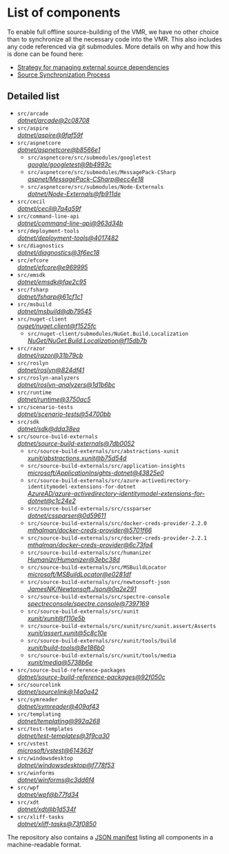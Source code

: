 ﻿# List of components

To enable full offline source-building of the VMR, we have no other choice than to synchronize all the necessary code into the VMR. This also includes any code referenced via git submodules. More details on why and how this is done can be found here:
- [Strategy for managing external source dependencies](src/arcade/Documentation/UnifiedBuild/VMR-Strategy-For-External-Source.md)
- [Source Synchronization Process](src/arcade/Documentation/UnifiedBuild/VMR-Design-And-Operation.md#source-synchronization-process)

## Detailed list

<!-- component list beginning -->
- `src/arcade`  
*[dotnet/arcade@2c08708](https://github.com/dotnet/arcade/tree/2c08708d18855f2e2779ac5d0623a5978751c4f3)*
- `src/aspire`  
*[dotnet/aspire@9faf59f](https://github.com/dotnet/aspire/tree/9faf59f870abdeb427c51c1380fce84d8163f2f0)*
- `src/aspnetcore`  
*[dotnet/aspnetcore@b8566e1](https://github.com/dotnet/aspnetcore/tree/b8566e110b1d3918b5f7319db463aa69dbb0c183)*
    - `src/aspnetcore/src/submodules/googletest`  
    *[google/googletest@9b4993c](https://github.com/google/googletest/tree/9b4993ca7d1279dec5c5d41ba327cb11a77bdc00)*
    - `src/aspnetcore/src/submodules/MessagePack-CSharp`  
    *[aspnet/MessagePack-CSharp@ecc4e18](https://github.com/aspnet/MessagePack-CSharp/tree/ecc4e18ad7a0c7db51cd7e3d2997a291ed01444d)*
    - `src/aspnetcore/src/submodules/Node-Externals`  
    *[dotnet/Node-Externals@fb911de](https://github.com/dotnet/Node-Externals/tree/fb911deddbaf7367146718374a403d393571f18a)*
- `src/cecil`  
*[dotnet/cecil@7a4a59f](https://github.com/dotnet/cecil/tree/7a4a59f9f66baf6711a6ce2de01d3b2c62ed72d8)*
- `src/command-line-api`  
*[dotnet/command-line-api@963d34b](https://github.com/dotnet/command-line-api/tree/963d34b1fb712c673bfb198133d7e988182c9ef4)*
- `src/deployment-tools`  
*[dotnet/deployment-tools@4017482](https://github.com/dotnet/deployment-tools/tree/40174825bd85a333428e68e6049bfe7cc28e9061)*
- `src/diagnostics`  
*[dotnet/diagnostics@3f6ec18](https://github.com/dotnet/diagnostics/tree/3f6ec187afd27d5f242c9275ca1b6e16c43a1b0c)*
- `src/efcore`  
*[dotnet/efcore@e969995](https://github.com/dotnet/efcore/tree/e969995b2701f228815259941467104b6ee8dbee)*
- `src/emsdk`  
*[dotnet/emsdk@fae2c95](https://github.com/dotnet/emsdk/tree/fae2c9534679912d43304de91e622f63e7110919)*
- `src/fsharp`  
*[dotnet/fsharp@61cf1c1](https://github.com/dotnet/fsharp/tree/61cf1c139360aec37ccadd3e1a0701fd91fd81fe)*
- `src/msbuild`  
*[dotnet/msbuild@db79545](https://github.com/dotnet/msbuild/tree/db79545e5940a69560c4885b792ef3a359f0de68)*
- `src/nuget-client`  
*[nuget/nuget.client@f1525fc](https://github.com/nuget/nuget.client/tree/f1525fc4017aab865deb9325b5f53aac2d8c4cf4)*
    - `src/nuget-client/submodules/NuGet.Build.Localization`  
    *[NuGet/NuGet.Build.Localization@f15db7b](https://github.com/NuGet/NuGet.Build.Localization/tree/f15db7b7c6f5affbea268632ef8333d2687c8031)*
- `src/razor`  
*[dotnet/razor@31b79cb](https://github.com/dotnet/razor/tree/31b79cb36b6842f19088f70f910e7356057d990e)*
- `src/roslyn`  
*[dotnet/roslyn@824df41](https://github.com/dotnet/roslyn/tree/824df41b14fabd24828b3bb99f6c361818e90013)*
- `src/roslyn-analyzers`  
*[dotnet/roslyn-analyzers@1d1b6bc](https://github.com/dotnet/roslyn-analyzers/tree/1d1b6bc0be25482a9105912d71649c03866733b0)*
- `src/runtime`  
*[dotnet/runtime@3750ac5](https://github.com/dotnet/runtime/tree/3750ac51619efbbc59bf07d3879758a9c18c4b0e)*
- `src/scenario-tests`  
*[dotnet/scenario-tests@54700bb](https://github.com/dotnet/scenario-tests/tree/54700bbee86f660d37bd519a905b62bb50adc8c8)*
- `src/sdk`  
*[dotnet/sdk@dda38ea](https://github.com/dotnet/sdk/tree/dda38ea3ba5776e245ef04347246a46f29fb9e0d)*
- `src/source-build-externals`  
*[dotnet/source-build-externals@7db0052](https://github.com/dotnet/source-build-externals/tree/7db00527ef8fbbe61f67e9295beebddf187efff8)*
    - `src/source-build-externals/src/abstractions-xunit`  
    *[xunit/abstractions.xunit@b75d54d](https://github.com/xunit/abstractions.xunit/tree/b75d54d73b141709f805c2001b16f3dd4d71539d)*
    - `src/source-build-externals/src/application-insights`  
    *[microsoft/ApplicationInsights-dotnet@43825e0](https://github.com/microsoft/ApplicationInsights-dotnet/tree/43825e06a22cdfb702fc199a7ba99a7d541d48c6)*
    - `src/source-build-externals/src/azure-activedirectory-identitymodel-extensions-for-dotnet`  
    *[AzureAD/azure-activedirectory-identitymodel-extensions-for-dotnet@c1c24e2](https://github.com/AzureAD/azure-activedirectory-identitymodel-extensions-for-dotnet/tree/c1c24e29d5eeac2a2cd53fe0b5656924bdb69e3d)*
    - `src/source-build-externals/src/cssparser`  
    *[dotnet/cssparser@0d59611](https://github.com/dotnet/cssparser/tree/0d59611784841735a7778a67aa6e9d8d000c861f)*
    - `src/source-build-externals/src/docker-creds-provider-2.2.0`  
    *[mthalman/docker-creds-provider@5701f66](https://github.com/mthalman/docker-creds-provider/tree/5701f6667c1fbd805684857baaa860383bbdfed7)*
    - `src/source-build-externals/src/docker-creds-provider-2.2.1`  
    *[mthalman/docker-creds-provider@6c73fa4](https://github.com/mthalman/docker-creds-provider/tree/6c73fa4784795ae07f49305a057abf5c473d2adb)*
    - `src/source-build-externals/src/humanizer`  
    *[Humanizr/Humanizer@3ebc38d](https://github.com/Humanizr/Humanizer/tree/3ebc38de585fc641a04b0e78ed69468453b0f8a1)*
    - `src/source-build-externals/src/MSBuildLocator`  
    *[microsoft/MSBuildLocator@e0281df](https://github.com/microsoft/MSBuildLocator/tree/e0281df33274ac3c3e22acc9b07dcb4b31d57dc0)*
    - `src/source-build-externals/src/newtonsoft-json`  
    *[JamesNK/Newtonsoft.Json@0a2e291](https://github.com/JamesNK/Newtonsoft.Json/tree/0a2e291c0d9c0c7675d445703e51750363a549ef)*
    - `src/source-build-externals/src/spectre-console`  
    *[spectreconsole/spectre.console@7397169](https://github.com/spectreconsole/spectre.console/tree/7397169a2757dc3657598bdea4ac222c0f283425)*
    - `src/source-build-externals/src/xunit`  
    *[xunit/xunit@f110e5b](https://github.com/xunit/xunit/tree/f110e5bee5dfd4c08339587c9c3df9292fcb597c)*
    - `src/source-build-externals/src/xunit/src/xunit.assert/Asserts`  
    *[xunit/assert.xunit@5c8c10e](https://github.com/xunit/assert.xunit/tree/5c8c10e085eb42f39f2fe0b40c94bf56649eb0a4)*
    - `src/source-build-externals/src/xunit/tools/build`  
    *[xunit/build-tools@8e186b0](https://github.com/xunit/build-tools/tree/8e186b0f8e398796e75453f3f18952b06d29fdfd)*
    - `src/source-build-externals/src/xunit/tools/media`  
    *[xunit/media@5738b6e](https://github.com/xunit/media/tree/5738b6e86f08e0389c4392b939c20e3eca2d9822)*
- `src/source-build-reference-packages`  
*[dotnet/source-build-reference-packages@92f050c](https://github.com/dotnet/source-build-reference-packages/tree/92f050c4768a6a8da3f79eba6dca60effd9c20fa)*
- `src/sourcelink`  
*[dotnet/sourcelink@14a0a42](https://github.com/dotnet/sourcelink/tree/14a0a42ffb29b53fb9939f14da5a4be8c6c07e0b)*
- `src/symreader`  
*[dotnet/symreader@409af43](https://github.com/dotnet/symreader/tree/409af431ee684f9e07d34bbd4e51b9933345c1e1)*
- `src/templating`  
*[dotnet/templating@992a268](https://github.com/dotnet/templating/tree/992a26854d23749a01364b6fec3cbaf4fd8a5b24)*
- `src/test-templates`  
*[dotnet/test-templates@3f9ca30](https://github.com/dotnet/test-templates/tree/3f9ca30feb8df458b808672e4ac14fb544bdd8ed)*
- `src/vstest`  
*[microsoft/vstest@614363f](https://github.com/microsoft/vstest/tree/614363f91499f2fbebe9f7cc1a622b3d9fc32033)*
- `src/windowsdesktop`  
*[dotnet/windowsdesktop@f778f53](https://github.com/dotnet/windowsdesktop/tree/f778f53d3a473d811614cb817d9aa6b5eed43d05)*
- `src/winforms`  
*[dotnet/winforms@c3dd6f4](https://github.com/dotnet/winforms/tree/c3dd6f470693606b407e3fa9f60abc338ab07669)*
- `src/wpf`  
*[dotnet/wpf@b77fd34](https://github.com/dotnet/wpf/tree/b77fd3453e4f34de34afdb012baaddd291cbf470)*
- `src/xdt`  
*[dotnet/xdt@b1d534f](https://github.com/dotnet/xdt/tree/b1d534fe8831bbf62dc4356a7e611befee6ece33)*
- `src/xliff-tasks`  
*[dotnet/xliff-tasks@73f0850](https://github.com/dotnet/xliff-tasks/tree/73f0850939d96131c28cf6ea6ee5aacb4da0083a)*
<!-- component list end -->

The repository also contains a [JSON manifest](https://github.com/dotnet/dotnet/blob/main/src/source-manifest.json) listing all components in a machine-readable format.

